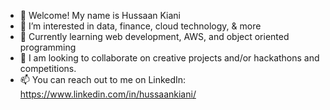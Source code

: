 - 👋 Welcome! My name is Hussaan Kiani
- 👀 I’m interested in data, finance, cloud technology, & more
- 🌱 Currently learning web development, AWS, and object oriented programming
- 💞️ I am looking to collaborate on creative projects and/or hackathons and competitions.
- 📫 You can reach out to me on LinkedIn: https://www.linkedin.com/in/hussaankiani/

